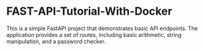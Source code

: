 # FAST-API-Tutorial-With-Docker
This is a simple FastAPI project that demonstrates basic API endpoints. The application provides a set of routes, including basic arithmetic, string manipulation, and a password checker.
